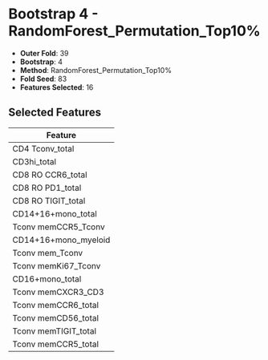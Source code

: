 # Bootstrap 4 - RandomForest_Permutation_Top10%

- **Outer Fold**: 39
- **Bootstrap**: 4
- **Method**: RandomForest_Permutation_Top10%
- **Fold Seed**: 83
- **Features Selected**: 16

## Selected Features

| Feature |
|---------|
| CD4 Tconv_total |
| CD3hi_total |
| CD8 RO CCR6_total |
| CD8 RO PD1_total |
| CD8 RO TIGIT_total |
| CD14+16+mono_total |
| Tconv memCCR5_Tconv |
| CD14+16+mono_myeloid |
| Tconv mem_Tconv |
| Tconv memKi67_Tconv |
| CD16+mono_total |
| Tconv memCXCR3_CD3 |
| Tconv memCCR6_total |
| Tconv memCD56_total |
| Tconv memTIGIT_total |
| Tconv memCCR5_total |
